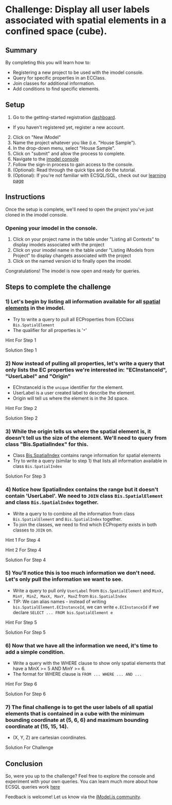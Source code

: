 # Challenge: Display all user labels associated with spatial elements in a confined space (cube).

## Summary

By completing this you will learn how to:
- Registering a new project to be used with the imodel console.
- Query for specific properties in an ECClass.
- Join classes for additional information.
- Add conditions to find specific elements.

## Setup

1) Go to the getting-started registration [dashboard](https://www.imodeljs.org/getting-started/registration-dashboard?tab=1).
  * If you haven't registered yet, register a new account.
2) Click on "New iModel"
3) Name the project whatever you like (i.e. "House Sample").
4) In the drop-down menu, select "House Sample".
5) Click on "submit" and allow the process to complete.
6) Navigate to the [imodel console](https://imodelconsole.bentley.com)
7) Follow the sign-in process to gain access to the console.
7) (Optional): Read through the quick tips and do the tutorial.
8) (Optional): If you're not familiar with ECSQL/SQL, check out our [learning page](https://www.imodeljs.org/learning/ecsql/)

## Instructions

Once the setup is complete, we'll need to open the project you've just cloned in the imodel console.

### Opening your imodel in the console.

1) Click on your project name in the table under "Listing all Contexts" to display imodels associated with the project
2) Click on your imodel name in the table under "Listing iModels from Project" to display changets associated with the project
3) Click on the named version id to finally open the imodel.

Congratulations! The imodel is now open and ready for queries.

## Steps to complete the challenge

### 1) Let's begin by listing all information available for all [spatial elements](https://www.imodeljs.org/bis/domains/biscore.ecschema/#spatialelement) in the imodel.

* Try to write a query to pull all ECProperties from ECClass `Bis.SpatialElement`
* The qualifier for all properties is '`*`'

<a onclick="toggleHint('hint-1-1')">Hint For Step 1</a>
<div class="hint" id="hint-1-1" style="display:none">
The format should look similar to: <code>SELECT ____ FROM ____</code>
</div>

<a onclick="toggleHint('hint-1-2')">Solution Step 1</a>
<div class="hint" id="hint-1-2" style="display:none">
<code>SELECT * FROM Bis.SpatialElement</code>
</div>

### 2) Now instead of pulling all properties, let's write a query that only lists the EC properties we're interested in: "ECInstanceId", "UserLabel" and "Origin"

* ECInstanceId is the `unique` identifier for the element.
* UserLabel is a user created label to describe the element.
* Origin will tell us where the element is in the 3d space.

<a onclick="toggleHint('hint-1-3')">Hint For Step 2</a>
<div class="hint" id="hint-1-3" style="display:none">
The format should look similar to: <code>SELECT ____, ____, ____ FROM ____</code>
</div>

<a onclick="toggleHint('hint-1-4')">Solution Step 2</a>
<div class="hint" id="hint-1-4" style="display:none">
<code>SELECT ECInstanceId, UserLabel, Origin FROM Bis.SpatialElement</code>
</div>

### 3) While the origin tells us where the spatial element is, it doesn't tell us the size of the element. We'll need to query from class "Bis.SpatialIndex" for this.

* Class [Bis.SpatialIndex](https://www.imodeljs.org/bis/domains/biscore.ecschema/#spatialindex) contains range information for spatial elements
* Try to write a query (similar to step 1) that lists all information available in class `Bis.SpatialIndex`

<a onclick="toggleHint('hint-1-5')">Solution For Step 3</a>
<div class="hint" id="hint-1-5" style="display:none">
<code>SELECT * FROM Bis.SpatialIndex</code>
</div>

### 4) Notice how SpatialIndex contains the range but it doesn't contain 'UserLabel'. We need to `JOIN` class `Bis.SpatialElement` and class `Bis.SpatialIndex` together.

* Write a query to to combine all the information from class `Bis.SpatialElement` and `Bis.SpatialIndex` together.
* To join the classes, we need to find which ECProperty exists in both classes to `JOIN` on.

<a onclick="toggleHint('hint-1-6')">Hint 1 For Step 4</a>
<div class="hint" id="hint-1-6" style="display:none">
The joining property is <code>ECInstanceId</code>. (i.e. <code>Bis.SpatialElement.ECInstanceId</code> and <code>Bis.SpatialIndex.ECInstanceId</code>)
</div>

<a onclick="toggleHint('hint-1-7')">Hint 2 For Step 4</a>
<div class="hint" id="hint-1-7" style="display:none">
The format should look similar to: <br>
<code>SELECT * FROM ____ JOIN ____ ON ____ = ____</code>
</div>

<a onclick="toggleHint('hint-1-8')">Solution For Step 4</a>
<div class="hint" id="hint-1-8" style="display:none">
<code>SELECT * FROM bis.SpatialElement JOIN bis.SpatialIndex ON bis.SpatialElement.ECInstanceId=bis.SpatialIndex.ECInstanceId</code>
</div>

### 5) You'll notice this is too much information we don't need. Let's only pull the information we want to see.

* Write a query to pull only `UserLabel` from `Bis.SpatialElement` and `MinX, MinY, MinZ, MaxX, MaxY, MaxZ` from `Bis.SpatialIndex`
* TIP: We can alias names - instead of writing `bis.SpatialElement.ECInstanceId`, we can write `e.ECInstanceId` if we declare `SELECT ... FROM bis.SpatialElement e`

<a onclick="toggleHint('hint-1-9')">Hint For Step 5</a>
<div class="hint" id="hint-1-9" style="display:none">
The format should look similar to: <br>
<code> SELECT e.____, i.____, i.____, i.____, i.____ FROM ____ e JOIN ____ i ON e.____ = i.____</code>
</div>

<a onclick="toggleHint('hint-1-10')">Solution For Step 5</a>
<div class="hint" id="hint-1-10" style="display:none">
<code>SELECT e.UserLabel, i.MinZ, i.MinY, i.MinZ, i.MaxX, i.MaxY, i.MaxZ FROM bis.SpatialElement e JOIN bis.SpatialIndex i ON e.ECInstanceId=i.ECInstanceId</code>
</div>

### 6) Now that we have all the information we need, it's time to add a simple condition.

* Write a query with the WHERE clause to show only spatial elements that have a MinX >= 5 AND MinY >= 6.
* The format for WHERE clause is `FROM ... WHERE ... AND ...`

<a onclick="toggleHint('hint-1-11')">Hint For Step 6</a>
<div class="hint" id="hint-1-11" style="display:none">
The format should look similar to: <br>
<code> SELECT e.____, i.____, i.____, i.____, i.____ FROM ____ e JOIN ____ i ON e.____ = i.____ WHERE i.___ >= 5 AND i.___ >= 6</code>
</div>

<a onclick="toggleHint('hint-1-12')">Solution For Step 6</a>
<div class="hint" id="hint-1-12" style="display:none">
<code>SELECT e.UserLabel, i.MinZ, i.MinY, i.MinZ, i.MaxX, i.MaxY, i.MaxZ FROM bis.SpatialElement e JOIN bis.SpatialIndex i ON e.ECInstanceId=i.ECInstanceId WHERE i.MinX >= 5 AND i.MinY >= 6 </code>
</div>

### 7) The final challenge is to get the user labels of all spatial elements that is contained in a cube with the minimum bounding coordinate at (5, 6, 6) and maximum bounding coordinate at (15, 15, 14).

* (X, Y, Z) are cartesian coordinates.

<a onclick="toggleHint('hint-1-12')">Solution For Challenge</a>
<div class="hint" id="hint-1-12" style="display:none">
<code> SELECT e.UserLabel, i.MinZ, i.MinY, i.MinZ, i.MaxX, i.MaxY, i.MaxZ FROM bis.SpatialElement e JOIN bis.SpatialIndex i ON e.ECInstanceId=i.ECInstanceId WHERE i.MinX >= 5 AND i.MinY >= 6 AND i.MinZ >= 6 AND i.MaxX <= 15 AND i.MaxY <= 15 AND i.MaxZ <= 14</code>
</div>

## Conclusion

So, were you up to the challenge? Feel free to explore the console and experiment with your own queries. You can learn much more about how ECSQL queries work [here](https://www.imodeljs.org/learning/ecsql/)

Feedback is welcome!  Let us know via the [iModel.js community](https://www.imodeljs.org/learning/communityresources/).

<script type="text/javascript">
    function toggleHint (hintId) {
        var hint = document.getElementById(hintId);
        if (hint.style.display === "none") {
        hint.style.display = "block";
        } else {
        hint.style.display = "none";
        }
    }
</script>